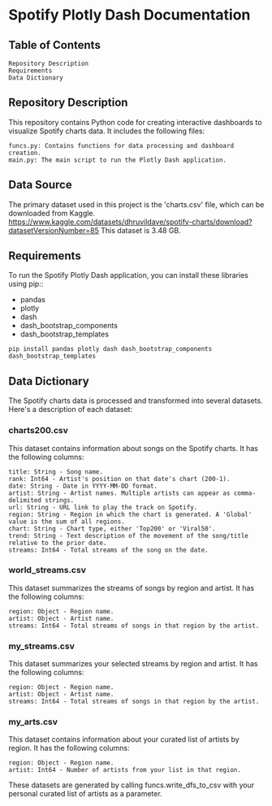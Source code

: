 # Spotify Plotly Dash Documentation

## Table of Contents

    Repository Description
    Requirements
    Data Dictionary

## Repository Description

This repository contains Python code for creating interactive dashboards to visualize Spotify charts data. It includes the following files:

    funcs.py: Contains functions for data processing and dashboard creation.
    main.py: The main script to run the Plotly Dash application.

## Data Source

The primary dataset used in this project is the 'charts.csv' file, which can be downloaded from Kaggle. 
    https://www.kaggle.com/datasets/dhruvildave/spotify-charts/download?datasetVersionNumber=85
This dataset is  3.48 GB.

## Requirements

To run the Spotify Plotly Dash application, you can install these libraries using pip::

* pandas
* plotly
* dash
* dash_bootstrap_components
* dash_bootstrap_templates

```
pip install pandas plotly dash dash_bootstrap_components dash_bootstrap_templates
```
## Data Dictionary

The Spotify charts data is processed and transformed into several datasets. Here's a description of each dataset:
### charts200.csv

This dataset contains information about songs on the Spotify charts. It has the following columns:

    title: String - Song name.
    rank: Int64 - Artist's position on that date's chart (200-1).
    date: String - Date in YYYY-MM-DD format.
    artist: String - Artist names. Multiple artists can appear as comma-delimited strings.
    url: String - URL link to play the track on Spotify.
    region: String - Region in which the chart is generated. A 'Global' value is the sum of all regions.
    chart: String - Chart type, either 'Top200' or 'Viral50'.
    trend: String - Text description of the movement of the song/title relative to the prior date.
    streams: Int64 - Total streams of the song on the date.

### world_streams.csv

This dataset summarizes the streams of songs by region and artist. It has the following columns:

    region: Object - Region name.
    artist: Object - Artist name.
    streams: Int64 - Total streams of songs in that region by the artist.

### my_streams.csv

This dataset summarizes your selected streams by region and artist. It has the following columns:

    region: Object - Region name.
    artist: Object - Artist name.
    streams: Int64 - Total streams of songs in that region by the artist.

### my_arts.csv

This dataset contains information about your curated list of artists by region. It has the following columns:

    region: Object - Region name.
    artist: Int64 - Number of artists from your list in that region.

These datasets are generated by calling funcs.write_dfs_to_csv with your personal curated list of artists as a parameter.
